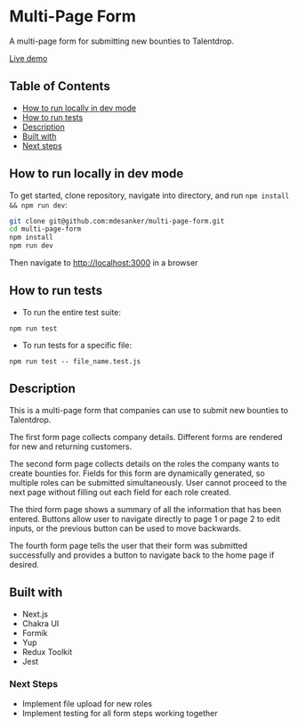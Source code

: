 # Multi-Page Form

A multi-page form for submitting new bounties to Talentdrop.

[Live demo](https://mdesanker.github.io/multi-page-form/)

## Table of Contents

- [How to run locally in dev mode](#How-to-run-locally-in-dev-mode)
- [How to run tests](#How-to-run-tests)
- [Description](#Description)
- [Built with](#Built-with)
- [Next steps](#Next-steps)

## How to run locally in dev mode

To get started, clone repository, navigate into directory, and run `npm install && npm run dev`:

```bash
git clone git@github.com:mdesanker/multi-page-form.git
cd multi-page-form
npm install
npm run dev
```

Then navigate to [http://localhost:3000](http://localhost:3000) in a browser

## How to run tests

- To run the entire test suite:

```
npm run test
```

- To run tests for a specific file:

```
npm run test -- file_name.test.js
```

## Description

This is a multi-page form that companies can use to submit new bounties to Talentdrop.

The first form page collects company details. Different forms are rendered for new and returning customers.

The second form page collects details on the roles the company wants to create bounties for. Fields for this form are dynamically generated, so multiple roles can be submitted simultaneously. User cannot proceed to the next page without filling out each field for each role created.

The third form page shows a summary of all the information that has been entered. Buttons allow user to navigate directly to page 1 or page 2 to edit inputs, or the previous button can be used to move backwards.

The fourth form page tells the user that their form was submitted successfully and provides a button to navigate back to the home page if desired.

## Built with

- Next.js
- Chakra UI
- Formik
- Yup
- Redux Toolkit
- Jest

### Next Steps

- Implement file upload for new roles
- Implement testing for all form steps working together
